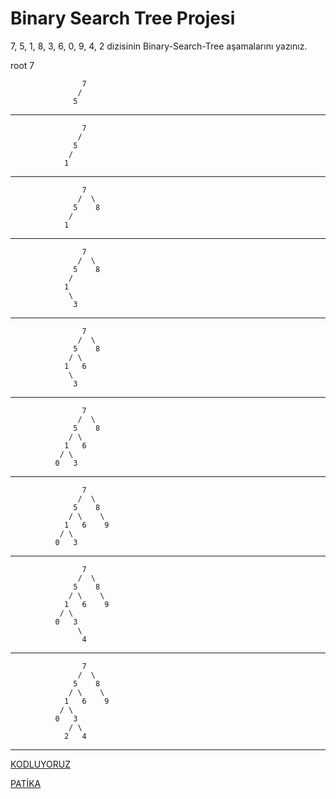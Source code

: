 # Binary Search Tree Projesi

7, 5, 1, 8, 3, 6, 0, 9, 4, 2 dizisinin Binary-Search-Tree aşamalarını yazınız.

root 7


                    7
                   / 
                  5 
-----------------------------------------------------------------
                    7
                   /
                  5
                 /  
                1 
----------------------------------------------------------------     
                    7
                   /  \
                  5    8
                 /  
                1 
-----------------------------------------------------------------                
                    7
                   /  \
                  5    8
                 /  
                1
                 \
                  3
-----------------------------------------------------------------               
                    7
                   /  \
                  5    8
                 / \ 
                1   6
                 \
                  3
-----------------------------------------------------------------               
                    7
                   /  \
                  5    8
                 / \ 
                1   6
               / \
              0   3
-----------------------------------------------------------------                
                    7
                   /  \
                  5    8
                 / \    \
                1   6    9
               / \
              0   3
-----------------------------------------------------------------             
                    7
                   /  \
                  5    8
                 / \    \
                1   6    9
               / \
              0   3
                   \
                    4
-----------------------------------------------------------------           
                    7
                   /  \
                  5    8
                 / \    \
                1   6    9
               / \
              0   3
                 / \
                2   4

-----------------------------------------------------------------

[KODLUYORUZ](https://kodluyoruz.org/tr/kodluyoruz/) 

[PATİKA](https://www.patika.dev/tr)

